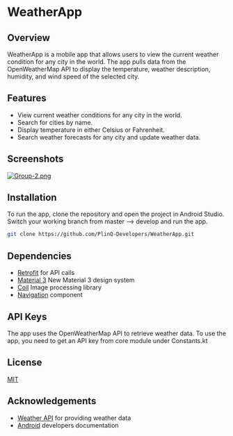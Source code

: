 # WeatherApp

## Overview

WeatherApp is a mobile app that allows users to view the current weather condition for any city in the world. The app pulls data from the OpenWeatherMap API to display the temperature, weather description, humidity, and wind speed of the selected city.



## Features

 - View current weather conditions for any city in the world.
 - Search for cities by name.
 - Display temperature in either Celsius or Fahrenheit.
 - Search weather forecasts for any city and update weather data.



## Screenshots

[![Group-2.png](https://i.postimg.cc/hjLkHM53/Group-2.png)](https://postimg.cc/ftbqd7Zx)


## Installation

To run the app, clone the repository and open the project in Android Studio. Switch your working branch from master --> develop and run the app.

```bash
git clone https://github.com/PlinQ-Developers/WeatherApp.git
```



## Dependencies

- [Retrofit](https://github.com/square/retrofit) for API calls
- [Material 3](https://m3.material.io/) New Material 3 design system
- [Coil](https://coil-kt.github.io/coil/) Image processing library
- [Navigation](https://developer.android.com/guide/navigation/navigation-getting-started) component




## API Keys

The app uses the OpenWeatherMap API to retrieve weather data. To use the app, you need to get an API key from core module under Constants.kt




## License

[MIT](https://choosealicense.com/licenses/mit/)




## Acknowledgements

- [Weather API](https://www.weatherapi.com/) for providing weather data
- [Android](https://developer.android.com/) developers documentation
